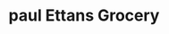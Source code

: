 ---
title: "paul Ettans Grocery"
url: /orumanayoor-chavakkad/paul-ettans-grocery/
shop: office supplies
---